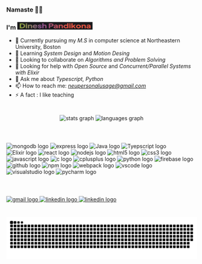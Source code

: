 ### Namaste 🙏🏽

<h3>
  I'm
  <a href="#">
    <img src="./title.png" width="199" height="20" >
  </a>
</h3>

- 🔭 Currently pursuing my <i>M.S</i> in computer science at Northeastern University, Boston
- 🌱 Learning <i>System Design</i> and <i>Motion Desing</i>
- 👯 Looking to collaborate on <i>Algorithms and Problem Solving</i>
- 🤔 Looking for help with <i>Open Source</i> and <i>Concurrent/Parallel Systems with Elixir</i>
- 💬 Ask me about <i>Typescript, Python</i>
- 📫 How to reach me: <i>neupersonalusage@gmail.com</i>
- ⚡ A fact : I like teaching

<h1></h1>

<div align="center">
  <img src="https://github-readme-stats.vercel.app/api?username=lord-cosmos&hide_title=false&hide_rank=false&show_icons=true&include_all_commits=true&count_private=true&disable_animations=false&theme=dracula&locale=en&hide_border=false" height="150" alt="stats graph"  />
  <img src="https://github-readme-stats.vercel.app/api/top-langs?username=lord-cosmos&locale=en&hide_title=false&layout=compact&card_width=320&langs_count=5&theme=dracula&hide_border=false" height="150" alt="languages graph"  />
</div>

<h1></h1>

<br clear="both">
<div align="left">
  <img src="https://skillicons.dev/icons?i=mongodb" height="30" alt="mongodb logo"  />
  <img src="https://skillicons.dev/icons?i=express" height="30" alt="express logo"  />
   <img src="https://skillicons.dev/icons?i=java" height="30" alt="Java logo"  />
    <img src="https://skillicons.dev/icons?i=typescript" height="30" alt="Tyepscript logo"  />
     <img src="https://skillicons.dev/icons?i=elixir" height="30" alt="Elixir logo"  />
  <img src="https://skillicons.dev/icons?i=react" height="30" alt="react logo"  />
  <img src="https://cdn.simpleicons.org/nodedotjs/339933" height="30" alt="nodejs logo"  />
  <img src="https://skillicons.dev/icons?i=html" height="30" alt="html5 logo"  />
  <img src="https://skillicons.dev/icons?i=css" height="30" alt="css3 logo"  />
  <img src="https://skillicons.dev/icons?i=js" height="30" alt="javascript logo"  />
  <img src="https://skillicons.dev/icons?i=c" height="30" alt="c logo"  />
  <img src="https://skillicons.dev/icons?i=cpp" height="30" alt="cplusplus logo"  />

  <img src="https://skillicons.dev/icons?i=py" height="30" alt="python logo"  />
  <img src="https://skillicons.dev/icons?i=firebase" height="30" alt="firebase logo"  />
  <img src="https://skillicons.dev/icons?i=github" height="30" alt="github logo"  />
  <img src="https://cdn.simpleicons.org/npm/CB3837" height="30" alt="npm logo"  />
  <img src="https://skillicons.dev/icons?i=webpack" height="30" alt="webpack logo"  />
  <img src="https://skillicons.dev/icons?i=vscode" height="30" alt="vscode logo"  />
  <img src="https://skillicons.dev/icons?i=visualstudio" height="30" alt="visualstudio logo"  />
  <img src="https://cdn.jsdelivr.net/gh/devicons/devicon/icons/pycharm/pycharm-original.svg" height="30" alt="pycharm logo"  />

</div>

<h1></h1>
<br clear="both">

  <a href="neupersonalusage@gmail.com" target="_blank">
    <img src="https://img.shields.io/static/v1?message=Gmail&logo=gmail&label=&color=D14836&logoColor=white&labelColor=&style=for-the-badge" height="35" alt="gmail logo"  />
  </a>
  <a href="https://www.linkedin.com/in/dinesh-pandikona" target="_blank">
    <img src="https://img.shields.io/static/v1?message=LinkedIn&logo=linkedin&label=&color=0077B5&logoColor=white&labelColor=&style=for-the-badge" height="35" alt="linkedin logo"  />
  </a>
   <a href="https://stackoverflow.com/users/15069288/dineshpandikona" target="_blank">
    <img src="https://img.shields.io/badge/stack%20overflow-FE7A16?logo=stack-overflow&logoColor=white&style=for-the-badge" height="35" alt="linkedin logo"  />
  </a>

</div>

<h1></h1>

  <img alt="github-snake" src="https://raw.githubusercontent.com/lord-cosmos/lord-cosmos/b703de21618893916b8d3dc6f8364f067d965b81/github-contribution-grid-snake-dark.svg" />
